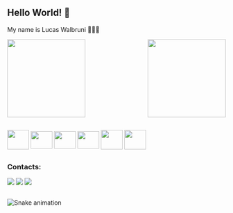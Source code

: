 ## Hello World! 👋
 My name is Lucas Walbruni 🧑🏻‍💻 

<div>
  <img height="180cm" src="https://github-readme-stats.vercel.app/api?username=Walbruni&show_icons=true&theme=nord&include_all_commits=true&count_private=true" /> 
  <img align="right" height="180cm" src="https://github-readme-stats.vercel.app/api/top-langs/?username=Walbruni&layout=compact&langs_count=16&theme=nord" />
</div>

##

<div>
<img align="center" height="45" width="50" src="https://cdn.jsdelivr.net/gh/devicons/devicon/icons/git/git-original.svg" />
<img align="center" height="40" width="50" src="https://cdn.jsdelivr.net/gh/devicons/devicon/icons/vscode/vscode-original.svg" />
<img align="center" height="40" width="50" src="https://cdn.jsdelivr.net/gh/devicons/devicon/icons/javascript/javascript-plain.svg" />
<img align="center" height="40" width="50" src="https://cdn.jsdelivr.net/gh/devicons/devicon/icons/typescript/typescript-plain.svg" />
<img align="center" height="45" width="50" src="https://cdn.jsdelivr.net/gh/devicons/devicon/icons/react/react-original-wordmark.svg" />
<img align="center" height="45" width="50" src="https://cdn.jsdelivr.net/gh/devicons/devicon/icons/python/python-original.svg" />
</div>

##

### Contacts:
<div>
<a href="https://www.instagram.com/lucaswalbruni/" target="_blank"><img src="https://img.shields.io/badge/-Instagram-%23E4405F?style=for-the-badge&logo=instagram&logoColor=white" target="_blank"></a>
<a href = "mailto:lucaswalbruni@gmail.com"><img src="https://img.shields.io/badge/Gmail-D14836?style=for-the-badge&logo=gmail&logoColor=white" target="_blank"></a>
<a href="https://www.linkedin.com/in/lucas-walbruni-765216182/" target="_blank"><img src="https://img.shields.io/badge/-LinkedIn-%230077B5?style=for-the-badge&logo=linkedin&logoColor=white" target="_blank"></a>  
</div>

##
![Snake animation](https://github.com/Walbruni/Walbruni/blob/output/github-contribution-grid-snake.svg)


